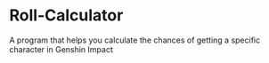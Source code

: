 # Roll-Calculator
A program that helps you calculate the chances of getting a specific character in Genshin Impact
